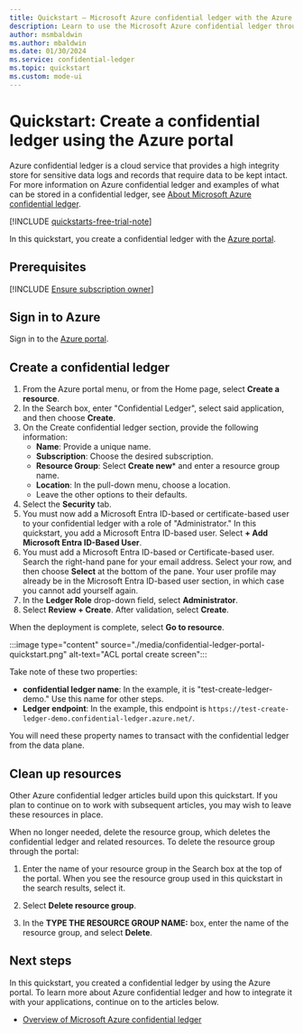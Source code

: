 ```yaml
---
title: Quickstart – Microsoft Azure confidential ledger with the Azure portal
description: Learn to use the Microsoft Azure confidential ledger through the Azure portal
author: msmbaldwin
ms.author: mbaldwin
ms.date: 01/30/2024
ms.service: confidential-ledger
ms.topic: quickstart
ms.custom: mode-ui
---
```


# Quickstart: Create a confidential ledger using the Azure portal

Azure confidential ledger is a cloud service that provides a high integrity store for sensitive data logs and records that require data to be kept intact. For more information on Azure confidential ledger and examples of what can be stored in a confidential ledger, see [About Microsoft Azure confidential ledger](overview.md).

[!INCLUDE [quickstarts-free-trial-note](../../includes/quickstarts-free-trial-note.md)]

In this quickstart, you create a confidential ledger with the [Azure portal](https://portal.azure.com). 

## Prerequisites

[!INCLUDE [Ensure subscription owner](./includes/ensure-subscription-owner.md)]

## Sign in to Azure

Sign in to the [Azure portal](https://portal.azure.com).

## Create a confidential ledger

1. From the Azure portal menu, or from the Home page, select **Create a resource**.
1. In the Search box, enter "Confidential Ledger", select said application, and then choose **Create**.
1. On the Create confidential ledger section, provide the following information:
    - **Name**: Provide a unique name.
    - **Subscription**: Choose the desired subscription.
    - **Resource Group**: Select **Create new*** and enter a resource group name.
    - **Location**: In the pull-down menu, choose a location.
    - Leave the other options to their defaults.
1. Select the **Security** tab.
1. You must now add a Microsoft Entra ID-based or certificate-based user to your confidential ledger with a role of "Administrator." In this quickstart, you add a Microsoft Entra ID-based user. Select **+ Add Microsoft Entra ID-Based User**.
1. You must add a Microsoft Entra ID-based or Certificate-based user. Search the right-hand pane for your email address. Select your row, and then choose **Select** at the bottom of the pane. Your user profile may already be in the Microsoft Entra ID-based user section, in which case you cannot add yourself again.
1. In the **Ledger Role** drop-down field, select **Administrator**.
1. Select **Review + Create**. After validation, select **Create**.

When the deployment is complete, select **Go to resource**.

:::image type="content" source="./media/confidential-ledger-portal-quickstart.png" alt-text="ACL portal create screen":::

Take note of these two properties:
- **confidential ledger name**: In the example, it is "test-create-ledger-demo." Use this name for other steps.
- **Ledger endpoint**: In the example, this endpoint is `https://test-create-ledger-demo.confidential-ledger.azure.net/`. 

You will need these property names to transact with the confidential ledger from the data plane.
 
## Clean up resources

Other Azure confidential ledger articles build upon this quickstart. If you plan to continue on to work with subsequent articles, you may wish to leave these resources in place. 

When no longer needed, delete the resource group, which deletes the confidential ledger and related resources. To delete the resource group through the portal:

1.	Enter the name of your resource group in the Search box at the top of the portal. When you see the resource group used in this quickstart in the search results, select it.

1.	Select **Delete resource group**.

1.	In the **TYPE THE RESOURCE GROUP NAME:** box, enter the name of the resource group, and select **Delete**.

## Next steps

In this quickstart, you created a confidential ledger by using the Azure portal. To learn more about Azure confidential ledger and how to integrate it with your applications, continue on to the articles below.

- [Overview of Microsoft Azure confidential ledger](overview.md)
